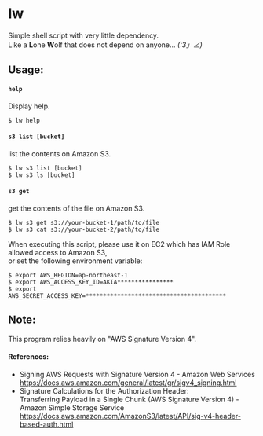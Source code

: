 
lw
===

Simple shell script with very little dependency.  
Like a **L**one **W**olf that does not depend on anyone... _(:3」∠)_  


## Usage:

#### `help`
Display help.  

    $ lw help


#### `s3 list [bucket]`
list the contents on Amazon S3.  

    $ lw s3 list [bucket]
    $ lw s3 ls [bucket]


#### `s3 get`
get the contents of the file on Amazon S3.  

    $ lw s3 get s3://your-bucket-1/path/to/file
    $ lw s3 cat s3://your-bucket-2/path/to/file


When executing this script, please use it on EC2 which has IAM Role allowed access to Amazon S3,  
or set the following environment variable:  

    $ export AWS_REGION=ap-northeast-1
    $ export AWS_ACCESS_KEY_ID=AKIA****************
    $ export AWS_SECRET_ACCESS_KEY=****************************************


## Note:
This program relies heavily on "AWS Signature Version 4".  

#### References:
  - Signing AWS Requests with Signature Version 4 - Amazon Web Services  
    https://docs.aws.amazon.com/general/latest/gr/sigv4_signing.html  
  - Signature Calculations for the Authorization Header:  
      Transferring Payload in a Single Chunk (AWS Signature Version 4) - Amazon Simple Storage Service  
    https://docs.aws.amazon.com/AmazonS3/latest/API/sig-v4-header-based-auth.html  

